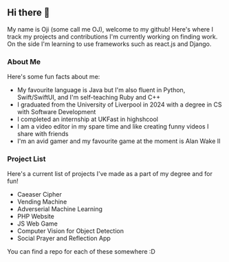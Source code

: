 ## Hi there 👋
My name is Oji (some call me OJ), welcome to my github!
Here's where I track my projects and contributions 
I'm currently working on finding work. On the side I'm learning to use frameworks such as react.js and Django.

### About Me
Here's some fun facts about me: 

- My favourite language is Java but I'm also fluent in Python, Swift/SwiftUI, and I'm self-teaching Ruby and C++
- I graduated from the University of Liverpool in 2024 with a degree in CS with Software Development
- I completed an internship at UKFast in highshcool 
- I am a video editor in my spare time and like creating funny videos I share with friends
- I'm an avid gamer and my favourite game at the moment is Alan Wake II

### Project List
Here's a current list of projects I've made as a part of my degree and for fun!
- Caeaser Cipher 
- Vending Machine
- Adverserial Machine Learning 
- PHP Website 
- JS Web Game
- Computer Vision for Object Detection
- Social Prayer and Reflection App

You can find a repo for each of these somewhere :D



<!--
**Hamaga-O/Hamaga-O** is a ✨ _special_ ✨ repository because its `README.md` (this file) appears on your GitHub profile.

Here are some ideas to get you started:

- 🔭 I’m currently working on ...
- 🌱 I’m currently learning ...
- 👯 I’m looking to collaborate on ...
- 🤔 I’m looking for help with ...
- 💬 Ask me about ...
- 📫 How to reach me: ...
- 😄 Pronouns: ...
- ⚡ Fun fact: ...
-->
